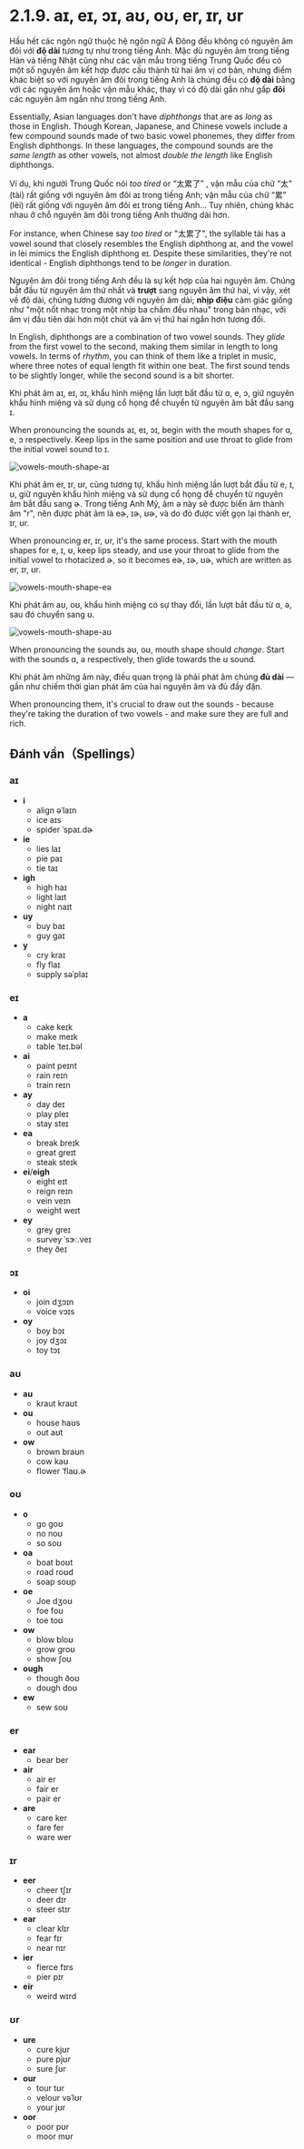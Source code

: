# 2.1.9. <span class="pho">aɪ, eɪ, ɔɪ, aʊ, oʊ, er, ɪr, ʊr</span>

Hầu hết các ngôn ngữ thuộc hệ ngôn ngữ Á Đông đều không có nguyên âm đôi với **độ dài** tương tự như trong tiếng Anh. Mặc dù nguyên âm trong tiếng Hàn và tiếng Nhật cũng như các vận mẫu trong tiếng Trung Quốc đều có một số nguyên âm kết hợp được cấu thành từ hai âm vị cơ bản, nhưng điểm khác biệt so với nguyên âm đôi trong tiếng Anh là chúng đều có **độ dài** bằng với các nguyên âm hoặc vận mẫu khác, thay vì có độ dài gần như gấp **đôi** các nguyên âm ngắn như trong tiếng Anh.

Essentially, Asian languages don't have _diphthongs_ that are as _long_ as those in English. Though Korean, Japanese, and Chinese vowels include a few compound sounds made of two basic vowel phonemes, they differ from English diphthongs. In these languages, the compound sounds are the _same length_ as other vowels, not almost _double the length_ like English diphthongs.

Ví dụ, khi người Trung Quốc nói _too tired_ or “太累了” <span class="speak-word-inline" data-audio-other="/audios/us/太累了-zh-cn-male.mp3"></span>, vận mẫu của chữ “太” (<span class="pho">tài</span>) rất giống với nguyên âm đôi <span class="pho">aɪ</span> trong tiếng Anh; vận mẫu của chữ “累” (<span class="pho">lèi</span>) rất giống với nguyên âm đôi <span class="pho">eɪ</span> trong tiếng Anh... Tuy nhiên, chúng khác nhau ở chỗ nguyên âm đôi trong tiếng Anh thường dài hơn.

For instance, when Chinese say _too tired_ or "太累了"<span class="speak-word-inline" data-audio-other="/audios/us/太累了-zh-cn-male.mp3"></span>, the syllable <span class="pho">tài</span> has a vowel sound that closely resembles the English diphthong <span class="pho">aɪ</span>, and the vowel in <span class="pho">lèi</span> mimics the English diphthong <span class="pho">eɪ</span>. Despite these similarities, they're not identical - English diphthongs tend to be _longer_ in duration.

Nguyên âm đôi trong tiếng Anh đều là sự kết hợp của hai nguyên âm. Chúng bắt đầu từ nguyên âm thứ nhất và **trượt** sang nguyên âm thứ hai, vì vậy, xét về độ dài, chúng tương đương với nguyên âm dài; **nhịp điệu** cảm giác giống như "một nốt nhạc trong một nhịp ba chấm đều nhau" trong bản nhạc, với âm vị đầu tiên dài hơn một chút và âm vị thứ hai ngắn hơn tương đối.

In English, diphthongs are a combination of two vowel sounds. They _glide_ from the first vowel to the second, making them similar in length to long vowels. In terms of _rhythm_, you can think of them like a triplet in music, where three notes of equal length fit within one beat. The first sound tends to be slightly longer, while the second sound is a bit shorter.

Khi phát âm <span class="pho">aɪ, eɪ, ɔɪ</span>, khẩu hình miệng lần lượt bắt đầu từ <span class="pho">ɑ, e, ɔ</span>, giữ nguyên khẩu hình miệng và sử dụng cổ họng để chuyển từ nguyên âm bắt đầu sang <span class="pho">ɪ</span>.

When pronouncing the sounds <span class="pho">aɪ, eɪ, ɔɪ</span>, begin with the mouth shapes for <span class="pho">ɑ, e, ɔ</span> respectively. Keep lips in the same position and use throat to glide from the initial vowel sound to <span class="pho">ɪ</span>.

![vowels-mouth-shape-aɪ](/images/vowels-mouth-shape-aɪ.svg)

Khi phát âm <span class="pho">er, ɪr, ʊr</span>, cũng tương tự, khẩu hình miệng lần lượt bắt đầu từ <span class="pho">e, ɪ, ʊ</span>, giữ nguyên khẩu hình miệng và sử dụng cổ họng để chuyển từ nguyên âm bắt đầu sang <span class="pho">ɚ</span>. Trong tiếng Anh Mỹ, âm <span class="pho">ə</span> này sẽ được biến âm thành âm "r", nên được phát âm là <span class="pho">eɚ, ɪɚ, ʊɚ</span>, và do đó được viết gọn lại thành <span class="pho">er, ɪr, ʊr</span>.

When pronouncing <span class="pho">er, ɪr, ʊr</span>, it's the same process. Start with the mouth shapes for <span class="pho">e, ɪ, ʊ</span>, keep lips steady, and use your throat to glide from the initial vowel to rhotacized <span class="pho">ɚ</span>, so it becomes <span class="pho">eɚ, ɪɚ, ʊɚ</span>, which are written as <span class="pho">er, ɪr, ʊr</span>.

![vowels-mouth-shape-eə](/images/vowels-mouth-shape-eə.svg)

Khi phát âm <span class="pho">aʊ, oʊ</span>, khẩu hình miệng có sự thay đổi, lần lượt bắt đầu từ <span class="pho">ɑ, ə</span>, sau đó chuyển sang <span class="pho">ʊ</span>.

![vowels-mouth-shape-aʊ](/images/vowels-mouth-shape-aʊ.svg)

When pronouncing the sounds <span class="pho">aʊ, oʊ</span>, mouth shape should _change_. Start with the sounds <span class="pho">ɑ, ə</span> respectively, then glide towards the <span class="pho">ʊ</span> sound.

Khi phát âm những âm này, điều quan trọng là phải phát âm chúng **đủ dài** — gần như chiếm thời gian phát âm của hai nguyên âm và đủ đầy đặn.

When pronouncing them, it's crucial to draw out the sounds - because they're taking the duration of two vowels - and make sure they are full and rich.

## Đánh vần（Spellings）

### <span class="pho">aɪ</span>

- **i**
  - align <span class="pho alt">əˈlaɪn</span> <span class="speak-word-inline" data-audio-us-male="/audios/us/align-us-male.mp3" data-audio-us-female="/audios/us/align-us-female.mp3"></span>
  - ice <span class="pho alt">aɪs</span> <span class="speak-word-inline" data-audio-us-male="/audios/us/ice-us-male.mp3" data-audio-us-female="/audios/us/ice-us-female.mp3"></span>
  - spider <span class="pho alt">ˈspaɪ.dɚ</span> <span class="speak-word-inline" data-audio-us-male="/audios/us/spider-us-male.mp3" data-audio-us-female="/audios/us/spider-us-female.mp3"></span>
- **ie**
  - lies <span class="pho alt">laɪ</span> <span class="speak-word-inline" data-audio-us-male="/audios/us/lies-us-male.mp3" data-audio-us-female="/audios/us/lies-us-female.mp3"></span>
  - pie <span class="pho alt">paɪ</span> <span class="speak-word-inline" data-audio-us-male="/audios/us/pie-us-male.mp3" data-audio-us-female="/audios/us/pie-us-female.mp3"></span>
  - tie <span class="pho alt">taɪ</span> <span class="speak-word-inline" data-audio-us-male="/audios/us/tie-us-male.mp3" data-audio-us-female="/audios/us/tie-us-female.mp3"></span>
- **igh**
  - high <span class="pho alt">haɪ</span> <span class="speak-word-inline" data-audio-us-male="/audios/us/high-us-male.mp3" data-audio-us-female="/audios/us/high-us-female.mp3"></span>
  - light <span class="pho alt">laɪt</span> <span class="speak-word-inline" data-audio-us-male="/audios/us/light-us-male.mp3" data-audio-us-female="/audios/us/light-us-female.mp3"></span>
  - night <span class="pho alt">naɪt</span> <span class="speak-word-inline" data-audio-us-male="/audios/us/night-us-male.mp3" data-audio-us-female="/audios/us/night-us-female.mp3"></span>
- **uy**
  - buy <span class="pho alt">baɪ</span> <span class="speak-word-inline" data-audio-us-male="/audios/us/buy-us-male.mp3" data-audio-us-female="/audios/us/buy-us-female.mp3"></span>
  - guy <span class="pho alt">ɡaɪ</span> <span class="speak-word-inline" data-audio-us-male="/audios/us/guy-us-male.mp3" data-audio-us-female="/audios/us/guy-us-female.mp3"></span>
- **y**
  - cry <span class="pho alt">kraɪ</span> <span class="speak-word-inline" data-audio-us-male="/audios/us/cry-us-male.mp3" data-audio-us-female="/audios/us/cry-us-female.mp3"></span>
  - fly <span class="pho alt">flaɪ</span> <span class="speak-word-inline" data-audio-us-male="/audios/us/fly-us-male.mp3" data-audio-us-female="/audios/us/fly-us-female.mp3"></span>
  - supply <span class="pho alt">səˈplaɪ</span> <span class="speak-word-inline" data-audio-us-male="/audios/us/supply-us-male.mp3" data-audio-us-female="/audios/us/supply-us-female.mp3"></span>

### <span class="pho">eɪ</span>

- **a**
  - cake <span class="pho alt">keɪk</span> <span class="speak-word-inline" data-audio-us-male="/audios/us/cake-us-male.mp3" data-audio-us-female="/audios/us/cake-us-female.mp3"></span>
  - make <span class="pho alt">meɪk</span> <span class="speak-word-inline" data-audio-us-male="/audios/us/make-us-male.mp3" data-audio-us-female="/audios/us/make-us-female.mp3"></span>
  - table <span class="pho alt">ˈteɪ.bəl</span> <span class="speak-word-inline" data-audio-us-male="/audios/us/table-us-male.mp3" data-audio-us-female="/audios/us/table-us-female.mp3"></span>
- **ai**
  - paint <span class="pho alt">peɪnt</span> <span class="speak-word-inline" data-audio-us-male="/audios/us/paint-us-male.mp3" data-audio-us-female="/audios/us/paint-us-female.mp3"></span>
  - rain <span class="pho alt">reɪn</span> <span class="speak-word-inline" data-audio-us-male="/audios/us/rain-us-male.mp3" data-audio-us-female="/audios/us/rain-us-female.mp3"></span>
  - train <span class="pho alt">reɪn</span> <span class="speak-word-inline" data-audio-us-male="/audios/us/train-us-male.mp3" data-audio-us-female="/audios/us/train-us-female.mp3"></span>
- **ay**
  - day <span class="pho alt">deɪ</span> <span class="speak-word-inline" data-audio-us-male="/audios/us/day-us-male.mp3" data-audio-us-female="/audios/us/day-us-female.mp3"></span>
  - play <span class="pho alt">pleɪ</span> <span class="speak-word-inline" data-audio-us-male="/audios/us/play-us-male.mp3" data-audio-us-female="/audios/us/play-us-female.mp3"></span>
  - stay <span class="pho alt">steɪ</span> <span class="speak-word-inline" data-audio-us-male="/audios/us/stay-us-male.mp3" data-audio-us-female="/audios/us/stay-us-female.mp3"></span>
- **ea**
  - break <span class="pho alt">breɪk</span> <span class="speak-word-inline" data-audio-us-male="/audios/us/break-us-male.mp3" data-audio-us-female="/audios/us/break-us-female.mp3"></span>
  - great <span class="pho alt">ɡreɪt</span> <span class="speak-word-inline" data-audio-us-male="/audios/us/great-us-male.mp3" data-audio-us-female="/audios/us/great-us-female.mp3"></span>
  - steak <span class="pho alt">steɪk</span> <span class="speak-word-inline" data-audio-us-male="/audios/us/steak-us-male.mp3" data-audio-us-female="/audios/us/steak-us-female.mp3"></span>
- **ei**/**eigh**
  - eight <span class="pho alt">eɪt</span> <span class="speak-word-inline" data-audio-us-male="/audios/us/eight-us-male.mp3" data-audio-us-female="/audios/us/eight-us-female.mp3"></span>
  - reign <span class="pho alt">reɪn</span> <span class="speak-word-inline" data-audio-us-male="/audios/us/reign-us-male.mp3" data-audio-us-female="/audios/us/reign-us-female.mp3"></span>
  - vein <span class="pho alt">veɪn</span> <span class="speak-word-inline" data-audio-us-male="/audios/us/vein-us-male.mp3" data-audio-us-female="/audios/us/vein-us-female.mp3"></span>
  - weight <span class="pho alt">weɪt</span> <span class="speak-word-inline" data-audio-us-male="/audios/us/weight-us-male.mp3" data-audio-us-female="/audios/us/weight-us-female.mp3"></span>
- **ey**
  - grey <span class="pho alt">ɡreɪ</span> <span class="speak-word-inline" data-audio-us-male="/audios/us/grey-us-male.mp3" data-audio-us-female="/audios/us/grey-us-female.mp3"></span>
  - survey <span class="pho alt">ˈsɝː.veɪ</span> <span class="speak-word-inline" data-audio-us-male="/audios/us/survey-us-male.mp3" data-audio-us-female="/audios/us/survey-us-female.mp3"></span>
  - they <span class="pho alt">ðeɪ</span> <span class="speak-word-inline" data-audio-us-male="/audios/us/they-us-male.mp3" data-audio-us-female="/audios/us/they-us-female.mp3"></span>

### <span class="pho">ɔɪ</span>

- **oi**
  - join <span class="pho alt">dʒɔɪn</span> <span class="speak-word-inline" data-audio-us-male="/audios/us/join-us-male.mp3" data-audio-us-female="/audios/us/join-us-female.mp3"></span>
  - voice <span class="pho alt">vɔɪs</span> <span class="speak-word-inline" data-audio-us-male="/audios/us/voice-us-male.mp3" data-audio-us-female="/audios/us/voice-us-female.mp3"></span>
- **oy**
  - boy <span class="pho alt">bɔɪ</span> <span class="speak-word-inline" data-audio-us-male="/audios/us/boy-us-male.mp3" data-audio-us-female="/audios/us/boy-us-female.mp3"></span>
  - joy <span class="pho alt">dʒɔɪ</span> <span class="speak-word-inline" data-audio-us-male="/audios/us/joy-us-male.mp3" data-audio-us-female="/audios/us/joy-us-female.mp3"></span>
  - toy <span class="pho alt">tɔɪ</span> <span class="speak-word-inline" data-audio-us-male="/audios/us/toy-us-male.mp3" data-audio-us-female="/audios/us/toy-us-female.mp3"></span>

### <span class="pho">aʊ</span>

- **au**
  - kraut <span class="pho alt">kraʊt</span> <span class="speak-word-inline" data-audio-us-male="/audios/us/kraut-us-male.mp3" data-audio-us-female="/audios/us/kraut-us-female.mp3"></span>
- **ou**
  - house <span class="pho alt">haʊs</span> <span class="speak-word-inline" data-audio-us-male="/audios/us/house-us-male.mp3" data-audio-us-female="/audios/us/house-us-female.mp3"></span>
  - out <span class="pho alt">aʊt</span> <span class="speak-word-inline" data-audio-us-male="/audios/us/out-us-male.mp3" data-audio-us-female="/audios/us/out-us-female.mp3"></span>
- **ow**
  - brown <span class="pho alt">braʊn</span> <span class="speak-word-inline" data-audio-us-male="/audios/us/brown-us-male.mp3" data-audio-us-female="/audios/us/brown-us-female.mp3"></span>
  - cow <span class="pho alt">kaʊ</span> <span class="speak-word-inline" data-audio-us-male="/audios/us/cow-us-male.mp3" data-audio-us-female="/audios/us/cow-us-female.mp3"></span>
  - flower <span class="pho alt">ˈflaʊ.ɚ</span> <span class="speak-word-inline" data-audio-us-male="/audios/us/flower-us-male.mp3" data-audio-us-female="/audios/us/flower-us-female.mp3"></span>

### <span class="pho">oʊ</span>

- **o**
  - go <span class="pho alt">ɡoʊ</span> <span class="speak-word-inline" data-audio-us-male="/audios/us/go-us-male.mp3" data-audio-us-female="/audios/us/go-us-female.mp3"></span>
  - no <span class="pho alt">noʊ</span> <span class="speak-word-inline" data-audio-us-male="/audios/us/no-us-male.mp3" data-audio-us-female="/audios/us/no-us-female.mp3"></span>
  - so <span class="pho alt">soʊ</span> <span class="speak-word-inline" data-audio-us-male="/audios/us/so-us-male.mp3" data-audio-us-female="/audios/us/so-us-female.mp3"></span>
- **oa**
  - boat <span class="pho alt">boʊt</span> <span class="speak-word-inline" data-audio-us-male="/audios/us/boat-us-male.mp3" data-audio-us-female="/audios/us/boat-us-female.mp3"></span>
  - road <span class="pho alt">roʊd</span> <span class="speak-word-inline" data-audio-us-male="/audios/us/road-us-male.mp3" data-audio-us-female="/audios/us/road-us-female.mp3"></span>
  - soap <span class="pho alt">soʊp</span> <span class="speak-word-inline" data-audio-us-male="/audios/us/soap-us-male.mp3" data-audio-us-female="/audios/us/soap-us-female.mp3"></span>
- **oe**
  - Joe <span class="pho alt">dʒoʊ</span> <span class="speak-word-inline" data-audio-us-male="/audios/us/Joe-us-male.mp3" data-audio-us-female="/audios/us/Joe-us-female.mp3"></span>
  - foe <span class="pho alt">foʊ</span> <span class="speak-word-inline" data-audio-us-male="/audios/us/foe-us-male.mp3" data-audio-us-female="/audios/us/foe-us-female.mp3"></span>
  - toe <span class="pho alt">toʊ</span> <span class="speak-word-inline" data-audio-us-male="/audios/us/toe-us-male.mp3" data-audio-us-female="/audios/us/toe-us-female.mp3"></span>
- **ow**
  - blow <span class="pho alt">bloʊ</span> <span class="speak-word-inline" data-audio-us-male="/audios/us/blow-us-male.mp3" data-audio-us-female="/audios/us/blow-us-female.mp3"></span>
  - grow <span class="pho alt">ɡroʊ</span> <span class="speak-word-inline" data-audio-us-male="/audios/us/grow-us-male.mp3" data-audio-us-female="/audios/us/grow-us-female.mp3"></span>
  - show <span class="pho alt">ʃoʊ</span> <span class="speak-word-inline" data-audio-us-male="/audios/us/show-us-male.mp3" data-audio-us-female="/audios/us/show-us-female.mp3"></span>
- **ough**
  - though <span class="pho alt">ðoʊ</span> <span class="speak-word-inline" data-audio-us-male="/audios/us/though-us-male.mp3" data-audio-us-female="/audios/us/though-us-female.mp3"></span>
  - dough <span class="pho alt">doʊ</span> <span class="speak-word-inline" data-audio-us-male="/audios/us/dough-us-male.mp3" data-audio-us-female="/audios/us/dough-us-female.mp3"></span>
- **ew**
  - sew <span class="pho alt">soʊ</span> <span class="speak-word-inline" data-audio-us-male="/audios/us/sew-us-male.mp3" data-audio-us-female="/audios/us/sew-us-female.mp3"></span>

### <span class="pho">er</span>

- **ear**
  - bear <span class="pho alt">ber</span> <span class="speak-word-inline" data-audio-us-male="/audios/us/bear-us-male.mp3" data-audio-us-female="/audios/us/bear-us-female.mp3"></span>
- **air**
  - air <span class="pho alt">er</span> <span class="speak-word-inline" data-audio-us-male="/audios/us/air-us-male.mp3" data-audio-us-female="/audios/us/air-us-female.mp3"></span>
  - fair <span class="pho alt">er</span> <span class="speak-word-inline" data-audio-us-male="/audios/us/fair-us-male.mp3" data-audio-us-female="/audios/us/fair-us-female.mp3"></span>
  - pair <span class="pho alt">er</span> <span class="speak-word-inline" data-audio-us-male="/audios/us/pair-us-male.mp3" data-audio-us-female="/audios/us/pair-us-female.mp3"></span>
- **are**
  - care <span class="pho alt">ker</span> <span class="speak-word-inline" data-audio-us-male="/audios/us/care-us-male.mp3" data-audio-us-female="/audios/us/care-us-female.mp3"></span>
  - fare <span class="pho alt">fer</span> <span class="speak-word-inline" data-audio-us-male="/audios/us/fare-us-male.mp3" data-audio-us-female="/audios/us/fare-us-female.mp3"></span>
  - ware <span class="pho alt">wer</span> <span class="speak-word-inline" data-audio-us-male="/audios/us/ware-us-male.mp3" data-audio-us-female="/audios/us/ware-us-female.mp3"></span>

### <span class="pho">ɪr</span>

- **eer**
  - cheer <span class="pho alt">tʃɪr</span> <span class="speak-word-inline" data-audio-us-male="/audios/us/cheer-us-male.mp3" data-audio-us-female="/audios/us/cheer-us-female.mp3"></span>
  - deer <span class="pho alt">dɪr</span> <span class="speak-word-inline" data-audio-us-male="/audios/us/deer-us-male.mp3" data-audio-us-female="/audios/us/deer-us-female.mp3"></span>
  - steer <span class="pho alt">stɪr</span> <span class="speak-word-inline" data-audio-us-male="/audios/us/steer-us-male.mp3" data-audio-us-female="/audios/us/steer-us-female.mp3"></span>
- **ear**
  - clear <span class="pho alt">klɪr</span> <span class="speak-word-inline" data-audio-us-male="/audios/us/clear-us-male.mp3" data-audio-us-female="/audios/us/clear-us-female.mp3"></span>
  - fear <span class="pho alt">fɪr</span> <span class="speak-word-inline" data-audio-us-male="/audios/us/fear-us-male.mp3" data-audio-us-female="/audios/us/fear-us-female.mp3"></span>
  - near <span class="pho alt">nɪr</span> <span class="speak-word-inline" data-audio-us-male="/audios/us/near-us-male.mp3" data-audio-us-female="/audios/us/near-us-female.mp3"></span>
- **ier**
  - fierce <span class="pho alt">fɪrs</span> <span class="speak-word-inline" data-audio-us-male="/audios/us/fierce-us-male.mp3" data-audio-us-female="/audios/us/fierce-us-female.mp3"></span>
  - pier <span class="pho alt">pɪr</span> <span class="speak-word-inline" data-audio-us-male="/audios/us/pier-us-male.mp3" data-audio-us-female="/audios/us/pier-us-female.mp3"></span>
- **eir**
  - weird <span class="pho alt">wɪrd</span> <span class="speak-word-inline" data-audio-us-male="/audios/us/weird-us-male.mp3" data-audio-us-female="/audios/us/weird-us-female.mp3"></span>

### <span class="pho">ʊr</span>

- **ure**
  - cure <span class="pho alt">kjʊr</span> <span class="speak-word-inline" data-audio-us-male="/audios/us/cure-us-male.mp3" data-audio-us-female="/audios/us/cure-us-female.mp3"></span>
  - pure <span class="pho alt">pjʊr</span> <span class="speak-word-inline" data-audio-us-male="/audios/us/pure-us-male.mp3" data-audio-us-female="/audios/us/pure-us-female.mp3"></span>
  - sure <span class="pho alt">ʃʊr</span> <span class="speak-word-inline" data-audio-us-male="/audios/us/sure-us-male.mp3" data-audio-us-female="/audios/us/sure-us-female.mp3"></span>
- **our**
  - tour <span class="pho alt">tʊr</span> <span class="speak-word-inline" data-audio-us-male="/audios/us/tour-us-male.mp3" data-audio-us-female="/audios/us/tour-us-female.mp3"></span>
  - velour <span class="pho alt">vəˈlʊr</span> <span class="speak-word-inline" data-audio-us-male="/audios/us/velour-us-male.mp3" data-audio-us-female="/audios/us/velour-us-female.mp3"></span>
  - your <span class="pho alt">jʊr</span> <span class="speak-word-inline" data-audio-us-male="/audios/us/your-us-male.mp3" data-audio-us-female="/audios/us/your-us-female.mp3"></span>
- **oor**
  - poor <span class="pho alt">pʊr</span> <span class="speak-word-inline" data-audio-us-male="/audios/us/poor-us-male.mp3" data-audio-us-female="/audios/us/poor-us-female.mp3"></span>
  - moor <span class="pho alt">mʊr</span> <span class="speak-word-inline" data-audio-us-male="/audios/us/moor-us-male.mp3" data-audio-us-female="/audios/us/moor-us-female.mp3"></span>
